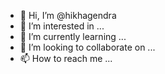 - 👋 Hi, I’m @hikhagendra
- 👀 I’m interested in ...
- 🌱 I’m currently learning ...
- 💞️ I’m looking to collaborate on ...
- 📫 How to reach me ...

<!---
hikhagendra/hikhagendra is a ✨ special ✨ repository because its `README.md` (this file) appears on your GitHub profile.
You can click the Preview link to take a look at your changes.
--->
